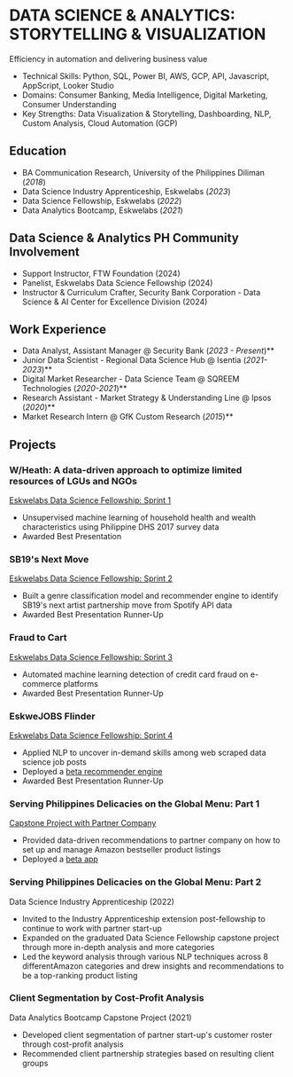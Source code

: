 # DATA SCIENCE & ANALYTICS: STORYTELLING & VISUALIZATION
Efficiency in automation and delivering business value


- Technical Skills: Python, SQL, Power BI, AWS, GCP, API, Javascript, AppScript, Looker Studio
- Domains: Consumer Banking, Media Intelligence, Digital Marketing, Consumer Understanding
- Key Strengths: Data Visualization & Storytelling, Dashboarding, NLP, Custom Analysis, Cloud Automation (GCP)

## Education

- BA Communication Research, University of the Philippines Diliman (_2018_)
- Data Science Industry Apprenticeship, Eskwelabs (_2023_)								       		
- Data Science Fellowship, Eskwelabs (_2022_)	 			        		
- Data Analytics Bootcamp, Eskwelabs (_2021_)

## Data Science & Analytics PH Community Involvement

- Support Instructor, FTW Foundation (2024)
- Panelist, Eskwelabs Data Science Fellowship (2024)
- Instructor & Curriculum Crafter, Security Bank Corporation - Data Science & AI Center for Excellence Division (2024)

## Work Experience

- Data Analyst, Assistant Manager @ Security Bank (_2023 - Present_)**
- Junior Data Scientist - Regional Data Science Hub @ Isentia (_2021-2023_)**
- Digital Market Researcher - Data Science Team @ SQREEM Technologies (_2020-2021_)**
- Research Assistant - Market Strategy & Understanding Line @ Ipsos (_2020_)**
- Market Research Intern @ GfK Custom Research (_2015_)**


## Projects
### W/Heath: A data-driven approach to optimize limited resources of LGUs and NGOs
[Eskwelabs Data Science Fellowship: Sprint 1](https://docs.google.com/presentation/d/16n3iqpbWyFL0vcPoD4dIZhlVr3m_XK90WjfohJL2NJU/edit?usp=sharing)

- Unsupervised machine learning of household health and wealth characteristics using Philippine DHS 2017 survey data
- Awarded Best Presentation

### SB19's Next Move
[Eskwelabs Data Science Fellowship: Sprint 2](https://docs.google.com/presentation/d/14I2pltc1iLHUohOZ2jD-vQA043Pa4XVNzQ-oDeMdajk/edit?usp=sharing)

- Built a genre classification model and recommender engine to identify SB19's next artist partnership move from Spotify API data
- Awarded Best Presentation Runner-Up

### Fraud to Cart
[Eskwelabs Data Science Fellowship: Sprint 3](https://docs.google.com/presentation/d/14I2pltc1iLHUohOZ2jD-vQA043Pa4XVNzQ-oDeMdajk/edit?usp=sharing)

- Automated machine learning detection of credit card fraud on e-commerce platforms
- Awarded Best Presentation Runner-Up

### EskweJOBS FIinder
[Eskwelabs Data Science Fellowship: Sprint 4](https://docs.google.com/presentation/d/14I2pltc1iLHUohOZ2jD-vQA043Pa4XVNzQ-oDeMdajk/edit?usp=sharing)

- Applied NLP to uncover in-demand skills among web scraped data science job posts
- Deployed a [beta recommender engine](https://eskwejobsfinder.herokuapp.com/)
- Awarded Best Presentation Runner-Up

### Serving Philippines Delicacies on the Global Menu: Part 1
[Capstone Project with Partner Company](https://docs.google.com/presentation/d/1mGFizQuTi3_4Qi-RLS1p3oFvN9tIj3SEezjgjtGAWF8/edit?usp=sharing)

- Provided data-driven recommendations to partner company on how to set up and manage Amazon bestseller product listings 
- Deployed a [beta app](https://jplaulau14-dsf9-capstone-main-hauaqj.streamlitapp.com/)

### Serving Philippines Delicacies on the Global Menu: Part 2
Data Science Industry Apprenticeship (2022)

- Invited to the Industry Apprenticeship extension post-fellowship to continue to work with partner start-up
- Expanded on the graduated Data Science Fellowship capstone project through more in-depth analysis and more categories
- Led the keyword analysis through various NLP techniques across 8 differentAmazon categories and drew insights and recommendations to be a top-ranking product listing

### Client Segmentation by Cost-Profit Analysis
Data Analytics Bootcamp Capstone Project (2021)

- Developed client segmentation of partner start-up's customer roster through cost-profit analysis
- Recommended client partnership strategies based on resulting client groups
